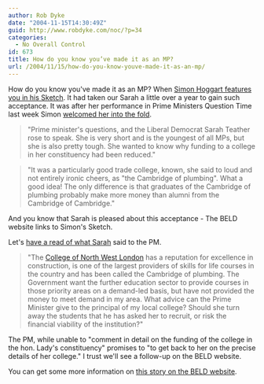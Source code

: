 ```yaml
---
author: Rob Dyke
date: "2004-11-15T14:30:49Z"
guid: http://www.robdyke.com/noc/?p=34
categories:
  - No Overall Control
id: 673
title: How do you know you’ve made it as an MP?
url: /2004/11/15/how-do-you-know-youve-made-it-as-an-mp/
---
```

How do you know you've made it as an MP? When [Simon Hoggart features you in his Sketch](http://politics.guardian.co.uk/Columnists/Archive/0,9328,457368,00.html). It had taken our Sarah a little over a year to gain such acceptance. It was after her performance in Prime Ministers Question Time last week Simon [welcomed her into the fold](http://politics.guardian.co.uk/columnist/story/0,9321,1348271,00.html).

> "Prime minister's questions, and the Liberal Democrat Sarah Teather rose to speak. She is very short and is the youngest of all MPs, but she is also pretty tough. She wanted to know why funding to a college in her constituency had been reduced."
  
> "It was a particularly good trade college, known, she said to loud and not entirely ironic cheers, as "the Cambridge of plumbing". What a good idea! The only difference is that graduates of the Cambridge of plumbing probably make more money than alumni from the Cambridge of Cambridge."

And you know that Sarah is pleased about this acceptance - The BELD website links to Simon's Sketch.

Let's [have a read of what Sarah](http://www.publications.parliament.uk/pa/cm200304/cmhansrd/cm041110/debtext/41110-03.htm#41110-03_wqn3) said to the PM.

> "The [College of North West London](http://www.cnwl.ac.uk/) has a reputation for excellence in construction, is one of the largest providers of skills for life courses in the country and has been called the Cambridge of plumbing. The Government want the further education sector to provide courses in those priority areas on a demand-led basis, but have not provided the money to meet demand in my area. What advice can the Prime Minister give to the principal of my local college? Should she turn away the students that he has asked her to recruit, or risk the financial viability of the institution?"

The PM, while unable to "comment in detail on the funding of the college in the hon. Lady's constituency" promises to "to get back to her on the precise details of her college." I trust we'll see a follow-up on the BELD website.

You can get some more information on [this story on the BELD website](http://www.brentlibdems.org.uk/news/168.html).